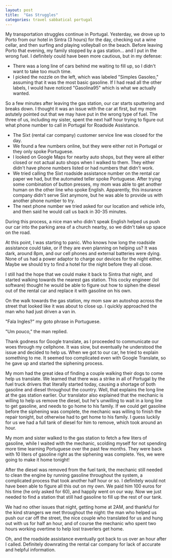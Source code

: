 ```yaml
---
layout: post
title:  "Gas Struggles"
categories: travel sabbatical portugal
---
```


My transportation struggles continue in Portugal. Yesterday, we drove up to Porto from our hotel in Sintra (3 hours) for the day, checking out a wine cellar, and then surfing and playing volleyball on the beach. Before leaving Porto that evening, my family stopped by a gas station... and I put in the wrong fuel. I definitely could have been more cautious, but in my defense:

* There was a long line of cars behind me waiting to fill up, so I didn't want to take too much time.
* I picked the nozzle on the left, which was labeled "Simples Gasoleo," assuming that it was the most basic gasoline. If I had read all the other labels, I would have noticed "Gasolina95" which is what we actually wanted.

So a few minutes after leaving the gas station, our car starts sputtering and breaks down. I thought it was an issue with the car at first, but my mom astutely pointed out that we may have put in the wrong type of fuel. The three of us, including my sister, spent the next half hour trying to figure out what phone number to call in Portugal for Roadside Assistance.

* The Sixt (rental car company) customer service line was closed for the day.
* We found a few numbers online, but they were either not in Portugal or they only spoke Portuguese.
* I looked on Google Maps for nearby auto shops, but they were all either closed or not actual auto shops when I walked to them. They either didn't have phone numbers listed or had numbers that didn't work.
* We tried calling the Sixt roadside assistance number on the rental car paper we had, but the automated teller spoke Portuguese. After trying some combination of button presses, my mom was able to get another human on the other line who spoke English. Apparently, this insurance company didn't serve Sixt anymore, but he was able to provide us with another phone number to try.
* The next phone number we tried asked for our location and vehicle info, and then said he would call us back in 30-35 minutes.

During this process, a nice man who didn't speak English helped us push our car into the parking area of a church nearby, so we didn't take up space on the road.

At this point, I was starting to panic. Who knows how long the roadside assistance could take, or if they are even planning on helping us? It was dark, around 8pm, and our cell phones and external batteries were dying. None of us had a power adaptor to charge our devices for the night either.  Maybe we should try to find a hotel for the night before they all close.

I still had the hope that we could make it back to Sintra that night, and started walking towards the nearest gas station. This cocky engineer (lol software) thought he would be able to figure out how to siphen the diesel out of the rental car and replace it with gasoline on his own.

On the walk towards the gas station, my mom saw an autoshop across the street that looked like it was about to close up. I quickly approached the man who had just driven a van in.

"Fala Ingles?" my goto phrase in Portuguese.

"Um pouco," the man replied.

Thank godness for Google translate, as I proceeded to communicate our woes through my cellphone. It was slow, but eventually he understood the issue and decided to help us. When we got to our car, he tried to explain something to me. It seemed too complicated even with Google Translate, so he gave up and started the siphening process.

My mom had the great idea of finding a couple walking their dogs to come help us translate. We learned that there was a strike in all of Portugal by the fuel truck drivers that literally started today, causing a shortage of both gasoline and diesel throughout the country. Well, that explains the long line at the gas station earlier. Our translator also explained that the mechanic is willing to help us remove the diesel, but he's unwilling to wait in a long line to get gasoline, and needs to go home to his family. If we could get gasoline before the siphening was complete, the mechanic was willing to finish the repair tonight, but otherwise had to get home to his family. I guess luckily for us we had a full tank of diesel for him to remove, which took around an hour.

My mom and sister walked to the gas station to fetch a few liters of gasoline, while I waited with the mechanic, scolding myself for not spending more time learning Portuguese over the past few months. They were back with 10 liters of gasoline right as the siphening was complete. Yes, we were going to make it home tonight!

After the diesel was removed from the fuel tank, the mechanic still needed to clean the engine by running gasoline throughout the system, a complicated process that took another half hour or so. I definitely would not have been able to figure all this out on my own. We paid him 100 euros for his time (he only asked for 60), and happily went on our way. Now we just needed to find a station that still had gasoline to fill up the rest of our tank.

We had no other issues that night, getting home at 2AM, and thankful for the kind strangers we met throughout the night: the man who helped us push our car off the street, the nice couple who translated for us and hung out with us for half an hour, and of course the mechanic who spent two hours working overtime to help lost traverlers get home.

Oh, and the roadside assistance eventually got back to us over an hour after I called. Definitely downrating the rental car company for lack of accurate and helpful information.